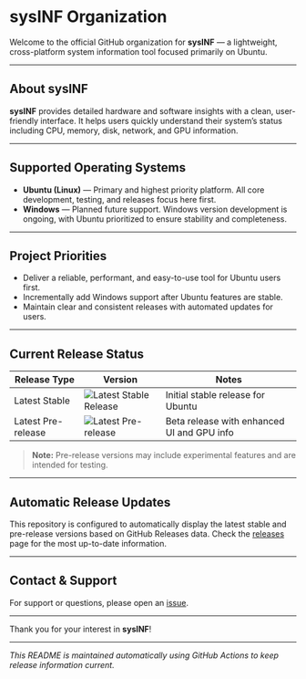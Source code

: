 # sysINF Organization

Welcome to the official GitHub organization for **sysINF** — a lightweight, cross-platform system information tool focused primarily on Ubuntu.

---

## About sysINF

**sysINF** provides detailed hardware and software insights with a clean, user-friendly interface. It helps users quickly understand their system’s status including CPU, memory, disk, network, and GPU information.

---

## Supported Operating Systems

- **Ubuntu (Linux)** — Primary and highest priority platform. All core development, testing, and releases focus here first.
- **Windows** — Planned future support. Windows version development is ongoing, with Ubuntu prioritized to ensure stability and completeness.

---

## Project Priorities

- Deliver a reliable, performant, and easy-to-use tool for Ubuntu users first.
- Incrementally add Windows support after Ubuntu features are stable.
- Maintain clear and consistent releases with automated updates for users.

---

## Current Release Status

| Release Type     | Version | Notes                                   |
|------------------|---------|-----------------------------------------|
| Latest Stable    | ![Latest Stable Release](https://img.shields.io/github/v/release/sysINFapp/ubuntu) | Initial stable release for Ubuntu       |
| Latest Pre-release | ![Latest Pre-release](https://img.shields.io/github/v/release/sysINFapp/ubuntu?include_prereleases) | Beta release with enhanced UI and GPU info |

> **Note:** Pre-release versions may include experimental features and are intended for testing.

---

## Automatic Release Updates

This repository is configured to automatically display the latest stable and pre-release versions based on GitHub Releases data. Check the [releases](https://github.com/sysINFapp/ubuntu/releases) page for the most up-to-date information.

---

## Contact & Support

For support or questions, please open an [issue](https://github.com/sysINFapp/ubuntu/issues).

---

Thank you for your interest in **sysINF**!

---

*This README is maintained automatically using GitHub Actions to keep release information current.*
